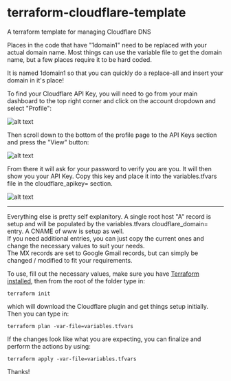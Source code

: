 # terraform-cloudflare-template
A terraform template for managing Cloudflare DNS

Places in the code that have "1domain1" need to be replaced with your actual domain name. Most things can use the variable file to get the domain name, but a few places require it to be hard coded. 

It is named 1domain1 so that you can quickly do a replace-all and insert your domain in it's place!

To find your Cloudflare API Key, you will need to go from your main dashboard to the top right corner and click on the account dropdown and select "Profile":

![alt text](https://i.imgur.com/hglP3Nh.png "Account Profile")

Then scroll down to the bottom of the profile page to the API Keys section and press the "View" button:


![alt text](https://i.imgur.com/2ORo5OT.png "API Key View")

From there it will ask for your password to verify you are you. It will then show you your API Key. Copy this key and place it into the variables.tfvars file in the cloudflare_apikey= section.

![alt text](https://i.imgur.com/1rBXN5a.png "API Key")

----
Everything else is pretty self explanitory. A single root host "A" record is setup and will be populated by the variables.tfvars cloudflare_domain= entry. A CNAME of www is setup as well.  
If you need additional entries, you can just copy the current ones and change the necessary values to suit your needs.  
The MX records are set to Google Gmail records, but can simply be changed / modified to fit your requirements.

To use, fill out the necessary values, make sure you have [Terraform installed](https://learn.hashicorp.com/terraform/getting-started/install.html), then from the root of the folder type in:

    terraform init 
    
which will download the Cloudflare plugin and get things setup initially. Then you can type in: 

    terraform plan -var-file=variables.tfvars

If the changes look like what you are expecting, you can finalize and perform the actions by using:

    terraform apply -var-file=variables.tfvars

Thanks!